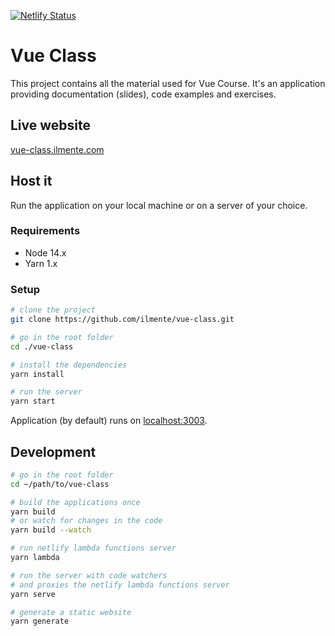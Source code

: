 [![Netlify Status](https://api.netlify.com/api/v1/badges/db69df9f-832b-463e-a9e0-a939f0df08c3/deploy-status)](https://app.netlify.com/sites/vue-class-ilmente/deploys)

# Vue Class

This project contains all the material used for Vue Course.
It's an application providing documentation (slides), code examples and exercises.

## Live website

[vue-class.ilmente.com](https://vue-class.ilmente.com)

## Host it

Run the application on your local machine or on a server of your choice.

### Requirements

- Node 14.x
- Yarn 1.x

### Setup

```bash
# clone the project
git clone https://github.com/ilmente/vue-class.git

# go in the root folder
cd ./vue-class

# install the dependencies
yarn install

# run the server
yarn start
```

Application (by default) runs on [localhost:3003](http://localhost:3003).

## Development

```bash
# go in the root folder
cd ~/path/to/vue-class

# build the applications once
yarn build
# or watch for changes in the code
yarn build --watch

# run netlify lambda functions server
yarn lambda

# run the server with code watchers
# and proxies the netlify lambda functions server
yarn serve

# generate a static website
yarn generate
```

